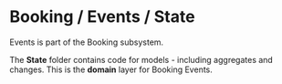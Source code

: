 # Booking / Events / State

Events is part of the Booking subsystem.
  
The **State** folder contains code for models - including aggregates and changes. This is the **domain** layer for Booking Events.
